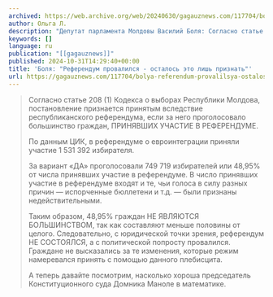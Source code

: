 ```yaml
---
archived: https://web.archive.org/web/20240630/gagauznews.com/117704/bolya-referendum-provalilsya-ostalos-eto-lish-priznat.html
author: Ольга Л.
description: "Депутат парламента Молдовы Василий Боля: Согласно статье 208 (1) Кодекса о выборах Республики Молдова, постановление признается принятым вследствие республиканского референдума, если за него проголосовало большинство граждан, ПРИНЯВШИХ УЧАСТИЕ В РЕФЕРЕНДУМЕ. По данным ЦИК, в референдуме о евроинтеграции приняли участие 1 531 392 избирателя. За вариант «ДА» проголосовали 749 719 избирателей или 48,95% от числа принявших участие в референдуме. В число принявших участие в референдуме входят и те, чьи голоса в силу разных причин — испорченные бюллетени и т.д. — были признаны недействительными. Таким образом, 48,95% граждан НЕ ЯВЛЯЮТСЯ БОЛЬШИНСТВОМ, так как составляют меньше половины от целого. Следовательно, с юридической точки […]"
keywords: []
language: ru
publication: "[[gagauznews]]"
published: 2024-10-31T14:29:40+00:00
title: 'Боля: "Референдум провалился - осталось это лишь признать"'
url: https://gagauznews.com/117704/bolya-referendum-provalilsya-ostalos-eto-lish-priznat.html
---
```


> Согласно статье 208 (1) Кодекса о выборах Республики Молдова, постановление признается принятым вследствие республиканского референдума, если за него проголосовало большинство граждан, ПРИНЯВШИХ УЧАСТИЕ В РЕФЕРЕНДУМЕ.
> 
> По данным ЦИК, в референдуме о евроинтеграции приняли участие 1 531 392 избирателя.
> 
> За вариант «ДА» проголосовали 749 719 избирателей или 48,95% от числа принявших участие в референдуме. В число принявших участие в референдуме входят и те, чьи голоса в силу разных причин — испорченные бюллетени и т.д. — были признаны недействительными.
> 
> Таким образом, 48,95% граждан НЕ ЯВЛЯЮТСЯ БОЛЬШИНСТВОМ, так как составляют меньше половины от целого. Следовательно, с юридической точки зрения, референдум НЕ СОСТОЯЛСЯ, а с политической попросту провалился. Граждане не высказались за те изменения, которые режим намеревался принять с помощью данного плебисцита.
> 
> А теперь давайте посмотрим, насколько хороша председатель Конституционного суда Домника Маноле в математике.